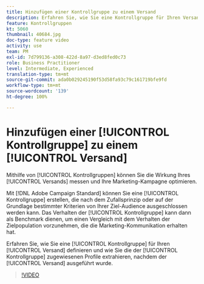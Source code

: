 ```yaml
---
title: Hinzufügen einer Kontrollgruppe zu einem Versand
description: Erfahren Sie, wie Sie eine Kontrollgruppe für Ihren Versand definieren und wie Sie die der Kontrollgruppe zugewiesenen Profile extrahieren, nachdem der Versand ausgeführt wurde.
feature: Kontrollgruppen
kt: 5060
thumbnail: 40684.jpg
doc-type: feature video
activity: use
team: PM
exl-id: 7d799136-a308-422d-8a97-d3ed8fed0c73
role: Business Practitioner
level: Intermediate, Experienced
translation-type: tm+mt
source-git-commit: ada0b029245190f53d58fa93c79c161719bfe9fd
workflow-type: tm+mt
source-wordcount: '139'
ht-degree: 100%

---
```


# Hinzufügen einer [!UICONTROL Kontrollgruppe] zu einem [!UICONTROL Versand]

Mithilfe von [!UICONTROL Kontrollgruppen] können Sie die Wirkung Ihres [!UICONTROL Versands] messen und Ihre Marketing-Kampagne optimieren.

Mit [!DNL Adobe Campaign Standard] können Sie eine [!UICONTROL Kontrollgruppe] erstellen, die nach dem Zufallsprinzip oder auf der Grundlage bestimmter Kriterien von Ihrer Ziel-Audience ausgeschlossen werden kann. Das Verhalten der [!UICONTROL Kontrollgruppe] kann dann als Benchmark dienen, um einen Vergleich mit dem Verhalten der Zielpopulation vorzunehmen, die die Marketing-Kommunikation erhalten hat.

Erfahren Sie, wie Sie eine [!UICONTROL Kontrollgruppe] für Ihren [!UICONTROL Versand] definieren und wie Sie die der [!UICONTROL Kontrollgruppe] zugewiesenen Profile extrahieren, nachdem der [!UICONTROL Versand] ausgeführt wurde.

>[!VIDEO](https://video.tv.adobe.com/v/40684?quality=12)
